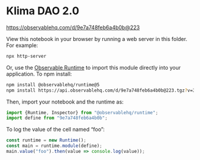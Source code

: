 # Klima DAO 2.0

https://observablehq.com/d/9e7a748feb6a4b0b@223

View this notebook in your browser by running a web server in this folder. For
example:

~~~sh
npx http-server
~~~

Or, use the [Observable Runtime](https://github.com/observablehq/runtime) to
import this module directly into your application. To npm install:

~~~sh
npm install @observablehq/runtime@5
npm install https://api.observablehq.com/d/9e7a748feb6a4b0b@223.tgz?v=3
~~~

Then, import your notebook and the runtime as:

~~~js
import {Runtime, Inspector} from "@observablehq/runtime";
import define from "9e7a748feb6a4b0b";
~~~

To log the value of the cell named “foo”:

~~~js
const runtime = new Runtime();
const main = runtime.module(define);
main.value("foo").then(value => console.log(value));
~~~
